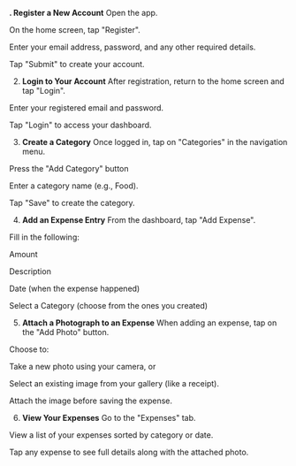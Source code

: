 **. Register a New Account**
Open the app.

On the home screen, tap "Register".

Enter your email address, password, and any other required details.

Tap "Submit" to create your account.

2. **Login to Your Account**
After registration, return to the home screen and tap "Login".

Enter your registered email and password.

Tap "Login" to access your dashboard.

3. **Create a Category**
Once logged in, tap on "Categories" in the navigation menu.

Press the "Add Category" button 

Enter a category name (e.g., Food).

Tap "Save" to create the category.

4. **Add an Expense Entry**
From the dashboard, tap "Add Expense".

Fill in the following:

Amount 

Description 

Date (when the expense happened)

Select a Category (choose from the ones you created)

5. **Attach a Photograph to an Expense**
When adding an expense, tap on the "Add Photo" button.

Choose to:

Take a new photo using your camera, or

Select an existing image from your gallery (like a receipt).

Attach the image before saving the expense.

6. **View Your Expenses**
Go to the "Expenses" tab.

View a list of your expenses sorted by category or date.

Tap any expense to see full details along with the attached photo.
